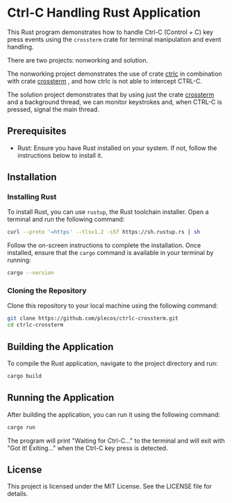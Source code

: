 # Ctrl-C Handling Rust Application

This Rust program demonstrates how to handle Ctrl-C (Control + C) key press events using the `crossterm` crate for terminal manipulation and event handling. 

There are two projects:  nonworking and solution.  

The nonworking project demonstrates the use of crate [ctrlc](https://docs.rs/ctrlc/latest/ctrlc/) in combination with crate [crossterm](https://docs.rs/crossterm/latest/crossterm/) , and how ctrlc is not able to intercept CTRL-C.

The solution project demonstrates that by using just the crate [crossterm](https://docs.rs/crossterm/latest/crossterm/) and a background thread, we can monitor keystrokes and, when CTRL-C is pressed, signal the main thread.

## Prerequisites

- Rust: Ensure you have Rust installed on your system. If not, follow the instructions below to install it.

## Installation

### Installing Rust

To install Rust, you can use `rustup`, the Rust toolchain installer. Open a terminal and run the following command:

```sh
curl --proto '=https' --tlsv1.2 -sSf https://sh.rustup.rs | sh
```

Follow the on-screen instructions to complete the installation. Once installed, ensure that the `cargo` command is available in your terminal by running:

```sh
cargo --version
```

### Cloning the Repository

Clone this repository to your local machine using the following command:

```sh
git clone https://github.com/plecos/ctrlc-crossterm.git
cd ctrlc-crossterm
```

## Building the Application

To compile the Rust application, navigate to the project directory and run:

```sh
cargo build 
```

## Running the Application

After building the application, you can run it using the following command:

```sh
cargo run 
```

The program will print "Waiting for Ctrl-C..." to the terminal and will exit with "Got it! Exiting..." when the Ctrl-C key press is detected.

## License

This project is licensed under the MIT License. See the LICENSE file for details.
```
